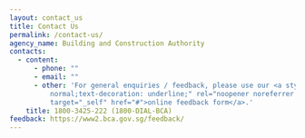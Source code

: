 ```yaml
---
layout: contact_us
title: Contact Us
permalink: /contact-us/
agency_name: Building and Construction Authority
contacts:
  - content:
      - phone: ""
      - email: ""
      - other: 'For general enquiries / feedback, please use our <a style="font-weight:
          normal;text-decoration: underline;" rel="noopener noreferrer nofollow"
          target="_self" href="#">online feedback form</a>.'
    title: 1800-3425-222 (1800-DIAL-BCA)
feedback: https://www2.bca.gov.sg/feedback/
---
```

